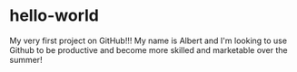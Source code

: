 # hello-world
My very first project on GitHub!!!
My name is Albert and I'm looking to use Github to be productive and become more skilled and marketable over the summer!
